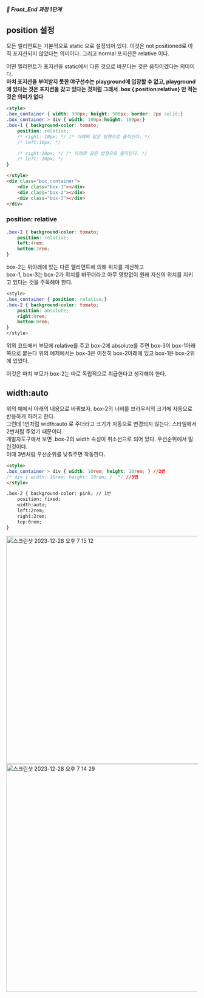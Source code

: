 ##### 🍑  Front_End 과정 1단계 

## position 설정
모든 엘리먼트는 기본적으로 static 으로 설정되어 있다. 이것은 not positioned로 아직 포지션되지 않았다는 의미이다. 
그리고 normal 포지션은 relative 이다.  

어떤 엘리먼트가 포지션을 static에서 다른 것으로 바꾼다는 것은 움직이겠다는 의미이다.   
**마치 포지션을 부여받지 못한 야구선수는 playground에 입장할 수 없고, playground에 있다는 것은  포지션을 갖고 있다는 것처럼
그래서 .box { position:relative} 만 적는것은 의미가 없다**    

```html
<style>
.box_container { width: 300px; height: 500px; border: 2px solid;}
.box_container > div { width: 100px;height: 100px;}
.box-1 { background-color: tomato; 
    position: relative;
    /* right:-10px; */ /* 아래와 같은 방향으로 움직인다. */
    /* left:10px; */

    /* right:10px; */ /* 아래와 같은 방향으로 움직인다. */
    /* left:-10px; */
}

</style>
<div class="box_container">
    <div class="box-1"></div>
    <div class="box-2"></div>
    <div class="box-3"></div>
</div>
```

### position: relative
```css
.box-2 { background-color: tomato; 
    position: relative;
    left:4rem;
    bottom:2rem;
}
```  
box-2는 위아래에 있는 다른 엘리먼트에 의해 위치를 계산하고  
box-1, box-3는 box-2가 위치를 바꾸더라고 아무 영향없이 원래 자신의 위치를 지키고 있다는 것을 주목해야 한다.   


```css
<style>
.box_container { position: relative;}
.box-2 { background-color: tomato; 
    position: absolute;
    right:0rem;
    bottom:0rem;
}
</style>

```
위의 코드에서 부모에 relative를 주고 box-2에 absolute를 주면 
box-3이 box-1아래쪽으로 붙는다 위의 예제에서는 box-3은 여전히 box-2아래에 있고 box-1은 box-2위에 있었다.

이것은 마치 부모가 box-2는 따로 독립적으로 취급한다고 생각해야 한다.   

## width:auto 
위의 예에서 아래의 내용으로 바꿔보자. box-2의 너비를 브라우저의 크기에 자동으로 반응하게 하려고 한다.   
그런데 1번처럼 width:auto 로 주더라고 크기가 자동으로 변경되지 않는다. 스타일에서 2번처럼 주었기 때문이다.  
개발자도구에서 보면 .box-2의 width 속성이 취소선으로 되어 있다. 우선순위에서 밀린것이다.  
이때 3번처럼  우선순위를 낮춰주면 작동한다.  

```html
<style>
.box_container > div { width: 10rem; height: 10rem; } //2번
/* div { width: 10rem; height: 10rem; }  */ //3번
</style>

.box-2 { background-color: pink; // 1번
    position: fixed;
    width:auto;
    left:2rem;
    right:2rem;
    top:0rem;
}
```
<img width="600" alt="스크린샷 2023-12-28 오후 7 15 12" src="https://github.com/PhoebeYoon/tag_css_js/assets/48478079/f2b7ec1b-9684-4f83-b1a8-6ff54ae81f63">

<img width="600" alt="스크린샷 2023-12-28 오후 7 14 29" src="https://github.com/PhoebeYoon/tag_css_js/assets/48478079/cdbd27c0-c7fb-4ee4-b68d-87472374c6bd">








